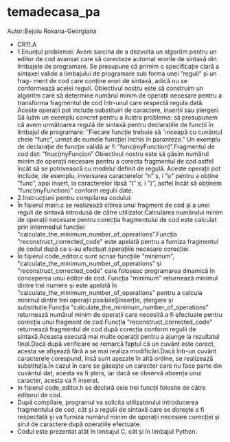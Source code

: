 # temadecasa_pa
Autor:Bejoiu Roxana-Georgiana
- CR11.A
- 1.Enunțul problemei:
Avem sarcina de a dezvolta un algoritm pentru un editor de cod avansat care să corecteze automat erorile de sintaxă din limbajele de programare. Se presupune că primim o specificație clară a sintaxei valide a limbajului de programare sub forma unei ”reguli” și un frag- ment de cod care conține erori de sintaxă, adică nu se conformează acelei reguli.
Obiectivul nostru este să construim un algoritm care să determine numărul minim de operații necesare pentru a transforma fragmentul de cod într-unul care respectă regula dată. Aceste operații pot include substituiri de caractere, inserții sau ștergeri.
Să luăm un exemplu concret pentru a ilustra problema: să presupunem că avem următoarea regulă de sintaxă pentru declarațiile de funcții în limbajul de programare:
”Fiecare funcție trebuie să ˆınceapă cu cuvântul cheie ”func”, urmat de numele funcției închis în paranteze.” Un exemplu de declarație de funcție validă ar fi ”func(myFunction)”.Fragmentul de cod dat: ”fnuc(myFuncion”
Obiectivul nostru este să găsim numărul minim de operații necesare pentru a corecta fragmentul de cod astfel încât să se potrivească cu modelul definit de regulă. Aceste operații pot include, de exemplu, inversarea caracterelor ”n” s, i ”u” pentru a obține ”func”, apoi insert, ia caracterelor lipsă ”t” s, i ”)”, astfel încât să obținem ”func(myFunction)” conform regulii date.
- 2.Instrucțiuni pentru compilarea codului:
- În fișierul main.c se realizează citirea unui fragment de cod și a unei reguli de sintaxă introdusă de către utilizator.Calcularea numărului minim  de operații necesare pentru corecția fragmentului de cod este calculat prin intermediul funcției "calculate_the_minimum_number_of_operations".Funcția "reconstruct_corrected_code" este apelată pentru a furniza fragmentul de codul după ce s-au efectuat operațiile necesare corecției.
- În fișierul code_editor.c sunt scrise funcțiile "minimum", "calculate_the_minimum_number_of_operations" și "reconstruct_corrected_code" care folosesc programarea dinamică în conceperea unui editor de cod. Funcția "minimum" returnează minimul dintre trei numere și este apelată în "calculate_the_minimum_number_of_operations" pentru a calcula minimul dintre trei operații posibileȘinserție, ștergere și substituție.Funcția "calculate_the_minimum_number_of_operations" returnează numărul minim de operații care necesită a fi efectuate pentru corecția unui fragment de cod.Funcția "reconstruct_corrected_code" returnează fragmentul de cod după corecția conform regulii de sintaxă.Aceasta execută mai multe operații pentru a ajunge la rezultatul final.Dacă după verificare se remarcă faptul că un cuvânt este corect, acesta se afișează fără a se mai realiza modificări.Dacă într-un cuvânt caracterele corespund, însă sunt așezate în altă ordine, se realizează substituția.În cazul în care se găsește un caracter care nu face parte din cuvântul dat, acesta va fi șters, iar dacă se observă absența unui caracter, acesta va fi inserat.
- In fișierul code_editor.h se declară cele trei funcții folosite de către editorul de cod.
- După compilare, programul va solicita utilizatorului introducerea fragmentului de cod, cât și a regulii de sintaxă care se dorește a fi respectată și va furniza numărul minim de operații necesare corecției și șirul de caractere după operațiile efectuate.
- Codul este prezentat atât în limbajul C, cât și în limbajul Python.

